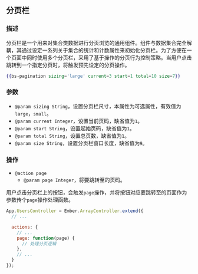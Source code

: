 ## 分页栏

### 描述

分页栏是一个用来对集合类数据进行分页浏览的通用组件。组件与数据集合完全解耦，其通过设定一系列关于集合的统计和计数属性来初始化分页栏。为了方便在一个页面中同时使用多个分页栏，采用了基于操作的分页行为控制策略。当用户点击跳转到一个指定分页时，将触发预先设定的分页操作。

```handlebars
{{bs-pagination sizing='large' current=3 start=1 total=10 size=7}}
```

### 参数

* `@param sizing String`，设置分页栏尺寸，本属性为可选属性，有效值为`large`，`small`。
* `@param current Integer`，设置当前页码，缺省值为`1`。
* `@param start String`，设置起始页码，缺省值为`1`。
* `@param total String`，设置总页数，缺省值为`1`。
* `@param size String`，设置分页栏窗口长度，缺省值为`9`。

### 操作

* `@action page`
  * `@param page Integer`，将要跳转至的页码。

用户点击分页栏上的按钮，会触发`page`操作，并将按钮对应要跳转至的页面作为参数传个`page`操作处理函数。

```javascript
App.UsersController = Ember.ArrayController.extend({
  // ...

  actions: {
    // ...
    page: function(page) {
      // 处理分页逻辑
    },
    // ...
  }
});
```
